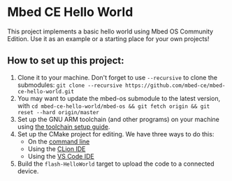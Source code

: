 # Mbed CE Hello World
This project implements a basic hello world using Mbed OS Community Edition.  Use it as an example or a starting place for your own projects!

## How to set up this project:

1. Clone it to your machine.  Don't forget to use `--recursive` to clone the submodules: `git clone --recursive https://github.com/mbed-ce/mbed-ce-hello-world.git`
2. You may want to update the mbed-os submodule to the latest version, with `cd mbed-ce-hello-world/mbed-os && git fetch origin && git reset --hard origin/master`
3. Set up the GNU ARM toolchain (and other programs) on your machine using [the toolchain setup guide](https://github.com/mbed-ce/mbed-os/wiki/Toolchain-Setup-Guide).
4. Set up the CMake project for editing.  We have three ways to do this:
    - On the [command line](https://github.com/mbed-ce/mbed-os/wiki/Project-Setup:-Command-Line)
    - Using the [CLion IDE](https://github.com/mbed-ce/mbed-os/wiki/Project-Setup:-CLion)
    - Using the [VS Code IDE](https://github.com/mbed-ce/mbed-os/wiki/Project-Setup:-VS-Code)
5. Build the `flash-HelloWorld` target to upload the code to a connected device.
